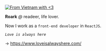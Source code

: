 [![From Vietnam with <3](https://raw.githubusercontent.com/webuild-community/badge/master/svg/love.svg)](https://webuild.community)

**Roark** *@* readeer, life lover.

Now I work as a `front-end developer` in `ReactJS`.

*`Love is always here`*

→ https://www.loveisalwayshere.com/

